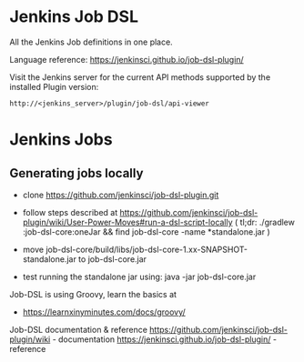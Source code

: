 # Jenkins Job DSL

All the Jenkins Job definitions in one place.

Language reference: https://jenkinsci.github.io/job-dsl-plugin/

Visit the Jenkins server for the current API methods supported by the installed
Plugin version:

    http://<jenkins_server>/plugin/job-dsl/api-viewer

# Jenkins Jobs

## Generating jobs locally

* clone https://github.com/jenkinsci/job-dsl-plugin.git

* follow steps described at
  https://github.com/jenkinsci/job-dsl-plugin/wiki/User-Power-Moves#run-a-dsl-script-locally
  ( tl;dr: ./gradlew :job-dsl-core:oneJar && find job-dsl-core -name \*standalone.jar )

* move job-dsl-core/build/libs/job-dsl-core-1.xx-SNAPSHOT-standalone.jar
  to job-dsl-core.jar

* test running the standalone jar using:
  java -jar job-dsl-core.jar

Job-DSL is using Groovy, learn the basics at
- https://learnxinyminutes.com/docs/groovy/

Job-DSL documentation & reference
https://github.com/jenkinsci/job-dsl-plugin/wiki - documentation
https://jenkinsci.github.io/job-dsl-plugin/ - reference
